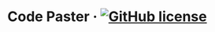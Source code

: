 # Code Paster &middot; [![GitHub license](https://img.shields.io/badge/license-MIT-blue.svg)](https://github.com/pgming-life/code-paster/blob/main/LICENSE)